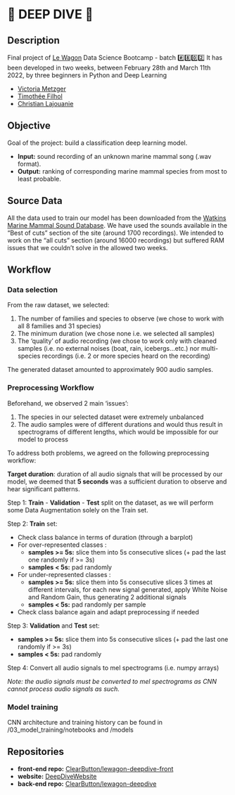 # :whale: DEEP DIVE :dolphin:

## Description
Final project of [Le Wagon](https://www.lewagon.com/) Data Science Bootcamp - batch :hash::eight::zero::two:
It has been developed in two weeks, between February 28th and March 11th 2022,  by three beginners in Python and Deep Learning
- [Victoria Metzger](https://github.com/VictoriaMetzger)
- [Timothée Filhol](https://github.com/timfilhol96)
- [Christian Lajouanie](https://github.com/ClearButton)

## Objective
Goal of the project: build a classification deep learning model.
- **Input:** sound recording of an unknown marine mammal song (.wav format).
- **Output:** ranking of corresponding marine mammal species from most to least probable.

## Source Data
All the data used to train our model has been downloaded from the [Watkins Marine Mammal Sound Database](https://cis.whoi.edu/science/B/whalesounds).
We have used the sounds available in the “Best of cuts” section of the site (around 1700 recordings).
We intended to work on the “all cuts” section (around 16000 recordings) but suffered RAM issues that we couldn’t solve in the allowed two weeks.

## Workflow

### Data selection
From the raw dataset, we selected:
1. The number of families and species to observe (we chose to work with all 8 families and 31 species)
2. The minimum duration (we chose none i.e. we selected all samples)
3. The ‘quality’ of audio recording (we chose to work only with cleaned samples (i.e. no external noises (boat, rain, icebergs…etc.) nor multi-species recordings (i.e. 2 or more species heard on the recording)

The generated dataset amounted to approximately 900 audio samples.

### Preprocessing Workflow
Beforehand, we observed 2 main ‘issues’:
1. The species in our selected dataset were extremely unbalanced
2. The audio samples were of different durations and would thus result in spectrograms of different lengths, which would be impossible for our model to process

To address both problems, we agreed on the following preprocessing workflow:

**Target duration**: duration of all audio signals that will be processed by our model, we deemed that **5 seconds** was a sufficient duration to observe and hear significant patterns.

Step 1: **Train** - **Validation** - **Test** split on the dataset, as we will perform some Data Augmentation solely on the Train set.

Step 2: **Train** set:
- Check class balance in terms of duration (through a barplot)
- For over-represented classes :
  - **samples >= 5s:** slice them into 5s consecutive slices (+ pad the last one randomly if >= 3s)
  - **samples < 5s:** pad randomly
- For under-represented classes :
  - **samples >= 5s:** slice them into 5s consecutive slices 3 times at different intervals, for each new signal generated, apply White Noise and Random Gain, thus generating 2 additional signals
  - **samples < 5s:** pad randomly per sample
- Check class balance again and adapt preprocessing if needed

Step 3: **Validation** and **Test** set:
  - **samples >= 5s:** slice them into 5s consecutive slices (+ pad the last one randomly if >= 3s)
  - **samples < 5s:** pad randomly

Step 4: Convert all audio signals to mel spectrograms (i.e. numpy arrays)

*Note: the audio signals must be converted to mel spectrograms as CNN cannot process audio signals as such.*

### Model training

CNN architecture and training history can be found in /03_model_training/notebooks and /models

## Repositories
- **front-end repo:** [ClearButton/lewagon-deepdive-front](https://github.com/ClearButton/lewagon-deepdive-front)
- **website:** [DeepDiveWebsite](https://share.streamlit.io/christiandescodes/lewagon-deepdive-front/app.py)
- **back-end repo:** [ClearButton/lewagon-deepdive](https://github.com/ClearButton/lewagon-deepdive)
